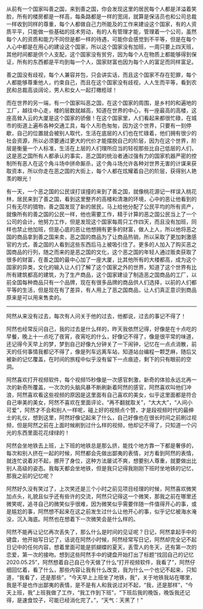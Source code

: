 从前有一个国家叫善之国，来到善之国，你会发现这里的居民每个人都是洋溢着笑脸，所有的楼房都是一样高，每条路都是一样的宽阔，就算是保洁员也和公司总裁一样收到同样的尊重，每个人都做自己力所能及的工作来建设这个国家，有的人资质平平，只能做一些基础的技术劳动，有的人有管理才能，管理着一个公司，虽然每个人的资质和能力不同但是都一样的待遇，可能你会感觉到不平等，但是在每个人心中都是在用心的建设这个国家，所以这个国家没有加班，一周只要上四天班，其他时间都是供个人支配，这个国家没有贫穷，因为每个人在物质上都能够得到保证，所有的东西都是平均到每一个人，国家财富也因为每个人的富足而同样富足。

善之国没有歧视，每个人兼容并包，只会讲实话，而且这个国家不存在犯罪，每个人都能够尊重他人，约束自己，而且在这个国家没有歧视，人人生而平等，看到农民和总裁高谈阔论，男人和女人一起打橄榄球！

而在世界的另一端，有一个国家叫恶之国，在这个国家的周围，是乡村的和遍地的工厂，越往中心走，楼的层数就越高，知道在世界的中心，有一座最高的高楼，这座高耸入云的大厦是这个国家的骄傲！在这个国家里，人们看起来都很忙碌，在城市的街道上遍布各种交通工具，每个人形色匆匆，因为这个世界，只要有一刻停歇，自己的位置就会被别人取代，生活在底层的人们也在忙碌着，他们拥有很少的社会资源，所以必须要通过更大的代价才能摆脱自己的阶层，因为在这个世界，阶层是衡量一个人标准，生活在上层的人们理所应当的轻视那些比自己低层的人们，这是恶之国所有人都承认的事实，恶之国的统治者通过强有力的国家机器严密的控制所有恶人在这个角斗场中拼命厮杀，这个角斗场允许各种对世界无害的计谋来获取资本，所以你走在恶之国的大街上，每个人都在炫耀着自己的阶层，获得别人艳羡的眼光！

有一天，一个恶之国的公民误打误撞的来到了善之国，就像桃花源记一样误入桃花林，居民来到了善之国，看到这里整齐的高楼和清澈的环境，心中的恶让他看到的只有无尽的猎物，善之国发现了新的居民，马上给他分配了公民平均的所有资产，就像所有的善之国的公民一样，他也需要工作，精于计算的恶之国公民当上了一个公司的会计，他努力工作，但是发现这个国家每周只工作四天，而且没有加班，同样也禁止他加班，但是心底的恶让他想拥有更多的财富，做人上人，所以他将恶之国的商品拿到善之国来卖，恶之国的商品为了让商品热销，所以采取了更加刺激感官的方式，善之国的人看到这些东西后马上被吸引住了。更多的人加入了购买恶之国商品的行列，随之而来的是恶之国的文化，这个恶之国的年轻人通过贩卖获取了很多的财富，在善之国的最中心加了一座大厦，比其他所有的大楼都高，成为这个国家的异类，文化的输入让人们了解了这个国家之外的世界，知道了这个世界有比所有建筑都高的建筑，为了生产商品，这个国家建设了制造恶之国商品的工厂，以前全国每种商品只有一个品牌，现在有很多品牌的商品供人们选择，以前的人们都平等的生活，但是现在有了差异，有人用上了恶之国商品，让人们真正意识到商品原来是可以用来售卖的。



---



阿然从来没有过去，每次有人问关于他的过去，他都说，过去的事记不得了！

阿然也经常反问自己，我的过去是什么样的，昨天我依然记得，好像是在十点吃的早餐，晚上十一点吃了夜宵，夜宵吃的什么，好像记不得了，像是很平常的味道，还记得今天早上的梦，梦到自己好像九分钟关了一下闹钟，记忆在一点点消散，前天的任何事情我都记不得了，像是列车远离车站，知道站台编程一颗芝麻，随后又被新的记忆覆盖，在时间的旅程中似乎没有留下一点痕迹，剩下的只有眼前的空洞。

阿然喜欢打开视频软件，每个视频15秒像是一次感官刺激，新奇的体验永远北再一次的新奇所覆盖，一次次的头脑风暴不断刷新着阿然的感官，阿然喜欢叫他们冲浪，阿然喜欢看这些视频的原因是这里面有自己喜欢的美女，似乎这里面都是符合自己审美的美女，阿然不喜欢在里面评论，“再不翻就取关”，“大大大”，“人间小可爱”，阿然才不会和别人一样呢，碰上好的视频点个赞，才是段视频时代的最绅士的礼仪，想到这里，阿然好像记起来了什么，自己好像也在很长时间之前刷过视频，但是阿然之前在上面时候刷到过什么样的视频，他却记不得了，只知道一个闪光的东西里面花花绿绿的！

阿然会坐地铁去上班，上下班的地铁总是那么挤，能找个地方靠一下都是奢侈的，每次和别人挤在一起的时候，阿然都会先做出鄙夷的表情，对方看到阿然的表情，就连忙说着对不起，挪开了身位，这种方法屡试不爽，想要别人尊重，就要做出比别人高级的姿态。我每天都会坐地铁，但是我只记得我刚刚下班时坐地铁的记忆，那我之前的记忆呢？

阿然好久没有笑过了，上次笑还是三个小时之前见项目经理的时候，阿然喜欢微笑加点头，礼貌且似乎还有些许的交流，阿然只记得这一个微笑，那我之前在哪里还微笑呢，追寻自己的微笑似乎很难，因为微笑似乎需要伴随一件值得开心的事，或是尴尬的事，阿然想不起来在这之前发生过什么让他开心的事，似乎记忆被海水淹没，沉入海底。阿然也在想着下一次微笑会是什么样的。

阿然不能再让记忆再次丢失了，那么什么是时间的见证呢？日记，阿然拿起手中的键盘，他开始写日记了，话说在阿然小时候，阿然经常写日记，阿然却完全记不起日记中的任何内容，想着里面可能是抓蝴蝶的夏天，丢雪人的冬天，还有第一次的恋爱，第一次的接吻。想到这些阿然手中的键盘开始打出了标题“找回自己的记忆 2020.05.25”，阿然想着自己自己今天做了什么“打开视频软件，我看了”，阿然仔细回忆着，看了什么，那些内容让我有什么改变，我为什么一个也记不起来，只知道，“我看了，还是那些”，“今天早上上班坐了地铁，我”，关于地铁我站在哪里，我是不是也作出鄙夷的表情，是不是有人和我说过对不起，“我，还是那样”，“今天上班，我”上班我做了工作，“我工作到下班”，“下班后我的晚饭，晚饭我还记得，是速食饺子，可能已经消化完了。”，“天气：天黑了！”
